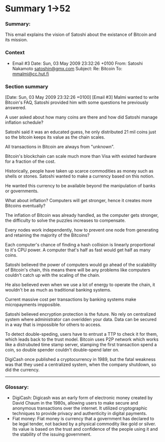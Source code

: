 # Summary 1->52

### Summary:
This email explains the vision of Satoshi about the existance of Bitcoin and its mission.

### Context

* Email \#3
Date: Sun, 03 May 2009 23:32:26 +0100
From: Satoshi Nakamoto <satoshin@gmx.com>
Subject: Re: Bitcoin
To: mmalmi@cc.hut.fi



### Section summary
[Date: Sun, 03 May 2009 23:32:26 +0100] [Email #3]
Malmi wanted to write Bitcoin's FAQ, Satoshi provided him with some
questions he previously answered.

A user asked about how many coins are there and how did Satoshi manage
inflation schedule?

Satoshi said it was an educated guess, he only distributed 21 mil coins
just so the bitcoin keeps its value as the chain scales.

All transactions in Bitcoin are always from "unknown".

Bitcoin's blockchain can scale much more than Visa with existed hardware
for a fraction of the cost.

Historically, people have taken up scarce commodities as money such as
shells or stones. Satoshi wanted to make a currency based on this notion.

He wanted this currency to be available beyond the manipulation of banks
or governments.

What about inflation? Computers will get stronger, hence it creates 
more Bitcoins eventually?

The inflation of Bitcoin was already handled, as the computer gets
stronger, the difficulty to solve the puzzles increases to compensate.

Every nodes work independently, how to prevent one node from generating
and retaining the majority of the Bitcoins?

Each computer's chance of finding a hash collision is linearly 
proportional to it's CPU power.  A computer that's half as fast would get 
half as many coins.

Satoshi believed the power of computers would go ahead of the scalability
of Bitcoin's chain, this means there will be any problems like computers
couldn't catch up with the scaling of the chain.

He also believed even when we use a lot of energy to operate the chain, it
wouldn't be as much as traditional banking systems.

Current massive cost per transactions by banking systems make 
micropayments impposible.

Satoshi believed encryption protection is the future. No rely on
centralized system where administrator can overidden your data. Data can 
be secured in a way that is impossible for others to access.

To detect double-speding, users have to entrust a TTP to check it for them,
which leads back to the trust model. Bitcoin uses P2P network which works
like a distrubuted time stamp server, stamping the first transaction spend
a coin, so double spender couldn't double-spend later on.

DigiCash once published a cryptocurrency in 1989, but the fatal weakness 
was that they used a centralized system, when the company shutdown, so 
did the currency.

***  
### Glossary:
- DigiCash: Digicash was an early form of electronic money created by David Chaum in the 1980s, allowing users to make secure and anonymous transactions over the internet. It utilized cryptographic techniques to provide privacy and authenticity in digital payments.
- Fiat money: Fiat money is currency that a government has declared to be legal tender, not backed by a physical commodity like gold or silver. Its value is based on the trust and confidence of the people using it and the stability of the issuing government.

